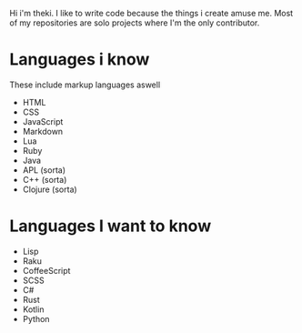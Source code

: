 Hi i'm theki. I like to write code because the things i create amuse me. Most of my repositories are solo projects where I'm the only contributor.

# Languages i know
These include markup languages aswell

- HTML
- CSS
- JavaScript
- Markdown
- Lua
- Ruby
- Java
- APL (sorta)
- C++ (sorta)
- Clojure (sorta)

# Languages I want to know

- Lisp
- Raku
- CoffeeScript
- SCSS
- C#
- Rust
- Kotlin
- Python
